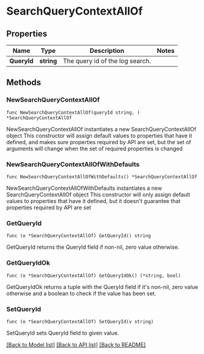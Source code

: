 # SearchQueryContextAllOf

## Properties

Name | Type | Description | Notes
------------ | ------------- | ------------- | -------------
**QueryId** | **string** | The query id of the log search. | 

## Methods

### NewSearchQueryContextAllOf

`func NewSearchQueryContextAllOf(queryId string, ) *SearchQueryContextAllOf`

NewSearchQueryContextAllOf instantiates a new SearchQueryContextAllOf object
This constructor will assign default values to properties that have it defined,
and makes sure properties required by API are set, but the set of arguments
will change when the set of required properties is changed

### NewSearchQueryContextAllOfWithDefaults

`func NewSearchQueryContextAllOfWithDefaults() *SearchQueryContextAllOf`

NewSearchQueryContextAllOfWithDefaults instantiates a new SearchQueryContextAllOf object
This constructor will only assign default values to properties that have it defined,
but it doesn't guarantee that properties required by API are set

### GetQueryId

`func (o *SearchQueryContextAllOf) GetQueryId() string`

GetQueryId returns the QueryId field if non-nil, zero value otherwise.

### GetQueryIdOk

`func (o *SearchQueryContextAllOf) GetQueryIdOk() (*string, bool)`

GetQueryIdOk returns a tuple with the QueryId field if it's non-nil, zero value otherwise
and a boolean to check if the value has been set.

### SetQueryId

`func (o *SearchQueryContextAllOf) SetQueryId(v string)`

SetQueryId sets QueryId field to given value.



[[Back to Model list]](../README.md#documentation-for-models) [[Back to API list]](../README.md#documentation-for-api-endpoints) [[Back to README]](../README.md)



